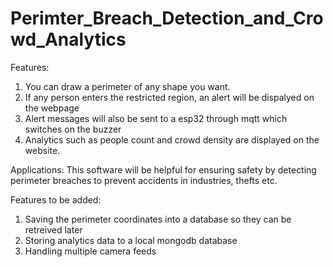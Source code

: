 # Perimter_Breach_Detection_and_Crowd_Analytics

Features:
1. You can draw a perimeter of any shape you want.
2. If any person enters the restricted region, an alert will be dispalyed on the webpage
3. Alert messages will also be sent to a esp32 through mqtt which switches on the buzzer
4. Analytics such as people count and crowd density are displayed on the website.

Applications:
This software will be helpful for ensuring safety by detecting perimeter breaches to prevent accidents in industries, thefts etc.

Features to be added:
1. Saving the perimeter coordinates into a database so they can be retreived later
2. Storing analytics data to a local mongodb database
3. Handling multiple camera feeds
